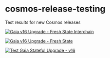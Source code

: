 # cosmos-release-testing
Test results for new Cosmos releases

[![Gaia v16 Upgrade - Fresh State Interchain](https://github.com/hyphacoop/cosmos-release-testing/actions/workflows/upgrade-gaia-v16-fresh-interchain.yml/badge.svg?branch=main)](https://github.com/hyphacoop/cosmos-release-testing/actions/workflows/upgrade-gaia-v16-fresh-interchain.yml)

[![Gaia v16 Upgrade - Fresh State](https://github.com/hyphacoop/cosmos-release-testing/actions/workflows/upgrade-gaia-v16-fresh-state.yml/badge.svg)](https://github.com/hyphacoop/cosmos-release-testing/actions/workflows/upgrade-gaia-v16-fresh-state.yml)

[![Test Gaia Stateful Upgrade - v16](https://github.com/hyphacoop/cosmos-release-testing/actions/workflows/upgrade-gaia-v16-stateful.yml/badge.svg?branch=main)](https://github.com/hyphacoop/cosmos-release-testing/actions/workflows/upgrade-gaia-v16-stateful.yml)
